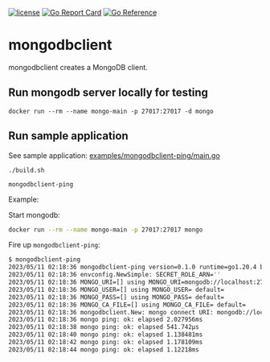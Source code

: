 [![license](http://img.shields.io/badge/license-MIT-blue.svg)](https://github.com/udhos/mongodbclient/blob/main/LICENSE)
[![Go Report Card](https://goreportcard.com/badge/github.com/udhos/mongodbclient)](https://goreportcard.com/report/github.com/udhos/mongodbclient)
[![Go Reference](https://pkg.go.dev/badge/github.com/udhos/mongodbclient.svg)](https://pkg.go.dev/github.com/udhos/mongodbclient)

# mongodbclient

mongodbclient creates a MongoDB client.

## Run mongodb server locally for testing

```
docker run --rm --name mongo-main -p 27017:27017 -d mongo
```

## Run sample application

See sample application: [examples/mongodbclient-ping/main.go](examples/mongodbclient-ping/main.go)

```
./build.sh

mongodbclient-ping
```

Example:

Start mongodb:

```bash
docker run --rm --name mongo-main -p 27017:27017 mongo
```

Fire up `mongodbclient-ping`:

```bash
$ mongodbclient-ping 
2023/05/11 02:18:36 mongodbclient-ping version=0.1.0 runtime=go1.20.4 boilerplate=1.0.1 GOOS=linux GOARCH=amd64 GOMAXPROCS=12
2023/05/11 02:18:36 envconfig.NewSimple: SECRET_ROLE_ARN=''
2023/05/11 02:18:36 MONGO_URI=[] using MONGO_URI=mongodb://localhost:27017/ default=mongodb://localhost:27017/
2023/05/11 02:18:36 MONGO_USER=[] using MONGO_USER= default=
2023/05/11 02:18:36 MONGO_PASS=[] using MONGO_PASS= default=
2023/05/11 02:18:36 MONGO_CA_FILE=[] using MONGO_CA_FILE= default=
2023/05/11 02:18:36 mongodbclient.New: mongo connect URI: mongodb://localhost:27017/
2023/05/11 02:18:36 mongo ping: ok: elapsed 2.027956ms
2023/05/11 02:18:38 mongo ping: ok: elapsed 541.742µs
2023/05/11 02:18:40 mongo ping: ok: elapsed 1.138481ms
2023/05/11 02:18:42 mongo ping: ok: elapsed 1.178109ms
2023/05/11 02:18:44 mongo ping: ok: elapsed 1.12218ms
```
